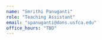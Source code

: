 ```yaml
---
name: "Smrithi Panuganti"
role: "Teaching Assistant"
email: "spanuganti@dons.usfca.edu"
office_hours: "TBD"
---
```

